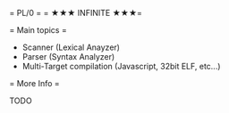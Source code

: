 = PL/0 = 
= ★★★ INFINITE ★★★=

= Main topics =

* Scanner (Lexical Anayzer)
* Parser (Syntax Analyzer)
* Multi-Target compilation (Javascript, 32bit ELF, etc...)

= More Info =

TODO
